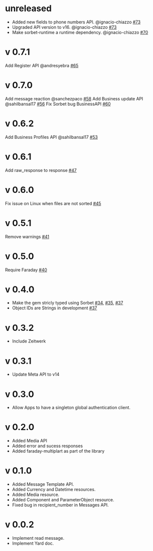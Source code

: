 # unreleased 

- Added new fields to phone numbers API. @ignacio-chiazzo [#73](https://github.com/ignacio-chiazzo/ruby_whatsapp_sdk/pull/73)
- Upgraded API version to v16. @ignacio-chiazzo [#73](https://github.com/ignacio-chiazzo/ruby_whatsapp_sdk/pull/73)
- Make sorbet-runtime a runtime dependency. @ignacio-chiazzo [#70](https://github.com/ignacio-chiazzo/ruby_whatsapp_sdk/pull/70)

# v 0.7.1
Add Register API @andresyebra [#65](https://github.com/ignacio-chiazzo/ruby_whatsapp_sdk/pull/65)

# v 0.7.0
Add message reaction @sanchezpaco [#58](https://github.com/ignacio-chiazzo/ruby_whatsapp_sdk/pull/58)
Add Business update API @sahilbansal17 [#56](https://github.com/ignacio-chiazzo/ruby_whatsapp_sdk/pull/56)
Fix Sorbet bug BusinessAPI [#60](https://github.com/ignacio-chiazzo/ruby_whatsapp_sdk/pull/60)

# v 0.6.2
Add Business Profiles API @sahilbansal17 [#53](https://github.com/ignacio-chiazzo/ruby_whatsapp_sdk/pull/53)

# v 0.6.1
Add raw_response to response [#47](https://github.com/ignacio-chiazzo/ruby_whatsapp_sdk/pull/46)

# v 0.6.0
Fix issue on Linux when files are not sorted [#45](https://github.com/ignacio-chiazzo/ruby_whatsapp_sdk/pull/45)

# v 0.5.1
Remove warnings [#41](https://github.com/ignacio-chiazzo/ruby_whatsapp_sdk/pull/41)

# v 0.5.0
Require Faraday [#40](https://github.com/ignacio-chiazzo/ruby_whatsapp_sdk/pull/40)

# v 0.4.0
- Make the gem stricly typed using Sorbet [#34](https://github.com/ignacio-chiazzo/ruby_whatsapp_sdk/pull/34), [#35](https://github.com/ignacio-chiazzo/ruby_whatsapp_sdk/pull/35), [#37](https://github.com/ignacio-chiazzo/ruby_whatsapp_sdk/pull/37)
- Object IDs are Strings in development [#37](https://github.com/ignacio-chiazzo/ruby_whatsapp_sdk/pull/37)

# v 0.3.2
- Include Zeitwerk

# v 0.3.1
- Update Meta API to v14

# v 0.3.0
- Allow Apps to have a singleton global authentication client.

# v 0.2.0
- Added Media API
- Added error and sucess responses
- Added faraday-multiplart as part of the library
 
# v 0.1.0
- Added Message Template API.
- Added Currency and Datetime resources.
- Added Media resource.
- Added Component and ParameterObject resource.
- Fixed bug in recipient_number in Messages API.

# v 0.0.2
- Implement read message.
- Implement Yard doc.
